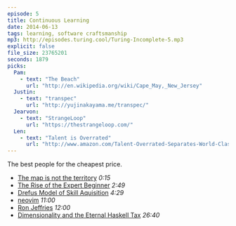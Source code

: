 ```yaml
---
episode: 5
title: Continuous Learning
date: 2014-06-13
tags: learning, software craftsmanship
mp3: http://episodes.turing.cool/Turing-Incomplete-5.mp3
explicit: false
file_size: 23765201
seconds: 1879
picks:
  Pam:
    - text: "The Beach"
      url: "http://en.wikipedia.org/wiki/Cape_May,_New_Jersey"
  Justin:
    - text: "transpec"
      url: "http://yujinakayama.me/transpec/"
  Jearvon:
    - text: "StrangeLoop"
      url: "https://thestrangeloop.com/"
  Len:
    - text: "Talent is Overrated"
      url: "http://www.amazon.com/Talent-Overrated-Separates-World-Class-Performers/dp/1591842948"
---
```


The best people for the cheapest price.

* [The map is not the territory](http://en.wikipedia.org/wiki/Map%E2%80%93territory_relation) *0:15*
* [The Rise of the Expert Beginner](http://www.daedtech.com/how-developers-stop-learning-rise-of-the-expert-beginner) *2:49*
* [Drefus Model of Skill Aquisition](http://en.wikipedia.org/wiki/Dreyfus_model_of_skill_acquisition) *4:29*
* [neovim](https://github.com/neovim/neovim) *11:00*
* [Ron Jeffries](https://twitter.com/RonJeffries) *12:00*
* [Dimensionality and the Eternal Haskell Tax](http://michaelochurch.wordpress.com/2014/06/06/why-programmers-cant-make-any-money-dimensionality-and-the-eternal-haskell-tax/I) *26:40*
